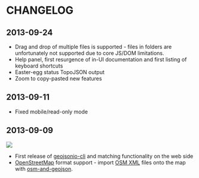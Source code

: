 # CHANGELOG

## 2013-09-24

* Drag and drop of multiple files is supported - files in folders are unfortunately
  not supported due to core JS/DOM limitations.
* Help panel, first resurgence of in-UI documentation and first listing of
  keyboard shortcuts
* Easter-egg status TopoJSON output
* Zoom to copy-pasted new features

## 2013-09-11

* Fixed mobile/read-only mode

## 2013-09-09

![](http://i.imgur.com/QgPQkVT.gif)

* First release of [geojsonio-cli](github.com/mapbox/geojsonio-cli) and matching
  functionality on the web side
* [OpenStreetMap](http://www.openstreetmap.org/) format support - import
  [OSM XML](http://wiki.openstreetmap.org/wiki/OSM_XML) files onto the map with
  [osm-and-geojson](https://npmjs.org/package/osm-and-geojson).
